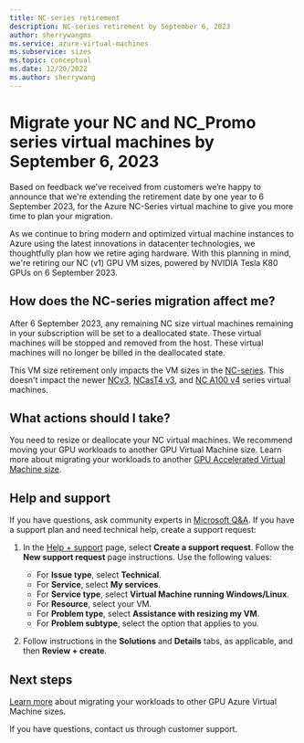 ```yaml
---
title: NC-series retirement
description: NC-series retirement by September 6, 2023
author: sherrywangms
ms.service: azure-virtual-machines
ms.subservice: sizes
ms.topic: conceptual
ms.date: 12/20/2022
ms.author: sherrywang
---
```

# Migrate your NC and NC_Promo series virtual machines by September 6, 2023
Based on feedback we’ve received from customers we’re happy to announce that we're extending the retirement date by one year to 6 September 2023, for the Azure NC-Series virtual machine to give you more time to plan your migration. 

As we continue to bring modern and optimized virtual machine instances to Azure using the latest innovations in datacenter technologies, we thoughtfully plan how we retire aging hardware. 
With this planning in mind, we're retiring our NC (v1) GPU VM sizes, powered by NVIDIA Tesla K80 GPUs on 6 September 2023.

## How does the NC-series migration affect me?  

After 6 September 2023, any remaining NC size virtual machines remaining in your subscription will be set to a deallocated state. These virtual machines will be stopped and removed from the host. These virtual machines will no longer be billed in the deallocated state. 

This VM size retirement only impacts the VM sizes in the [NC-series](../../nc-series.md). This doesn't impact the newer [NCv3](../../ncv3-series.md), [NCasT4 v3](../../nct4-v3-series.md), and [NC A100 v4](../../nc-a100-v4-series.md) series virtual machines. 


## What actions should I take?  
You need to resize or deallocate your NC virtual machines. We recommend moving your GPU workloads to another GPU Virtual Machine size. Learn more about migrating your workloads to another [GPU Accelerated Virtual Machine size](../../sizes-gpu.md).

## Help and support

If you have questions, ask community experts in [Microsoft Q&A](/answers/topics/azure-virtual-machines.html). If you have a support plan and need technical help, create a support request:

1. In the [Help + support](https://portal.azure.com/#blade/Microsoft_Azure_Support/HelpAndSupportBlade/newsupportrequest) page, select **Create a support request**. Follow the **New support request** page instructions. Use the following values:
   * For **Issue type**, select **Technical**.
   * For **Service**, select **My services**.
   * For **Service type**, select **Virtual Machine running Windows/Linux**.
   * For **Resource**, select your VM.
   * For **Problem type**, select **Assistance with resizing my VM**.
   * For **Problem subtype**, select the option that applies to you.

1. Follow instructions in the **Solutions** and **Details** tabs, as applicable, and then **Review + create**.

## Next steps

[Learn more](../../migration/sizes/n-series-migration.md) about migrating your workloads to other GPU Azure Virtual Machine sizes. 

If you have questions, contact us through customer support.
